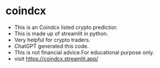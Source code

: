 # coindcx
- This is an Coindcx listed crypto predictior.
- This is made up of streamlit in python.
- Very helpful for crypto traders.
- ChatGPT generated this code.
- This is not financial advice.For educational purpose only.
- visit https://coindcx.streamlit.app/
